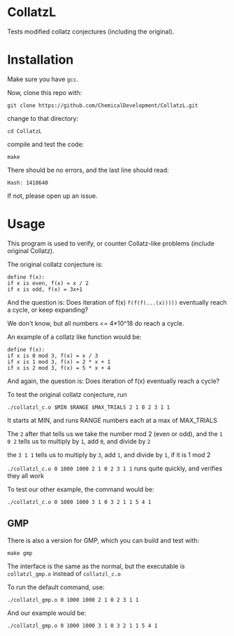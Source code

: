 # CollatzL

Tests modified collatz conjectures (including the original).

# Installation

Make sure you have `gcc`.

Now, clone this repo with:

`git clone https://github.com/ChemicalDevelopment/CollatzL.git`

change to that directory:

`cd CollatzL`

compile and test the code:

`make`

There should be no errors, and the last line should read:

`Hash: 1418640`

If not, please open up an issue.

# Usage

This program is used to verify, or counter Collatz-like problems (include original Collatz).

The original collatz conjecture is:

```
define f(x):
if x is even, f(x) = x / 2
if x is odd, f(x) = 3x+1
```

And the question is: Does iteration of f(x) `f(f(f(...(x)))))` eventually reach a cycle, or keep expanding?

We don't know, but all numbers <= 4*10^18 do reach a cycle.

An example of a collatz like function would be:

```
define f(x):
if x is 0 mod 3, f(x) = x / 3
if x is 1 mod 3, f(x) = 2 * x + 1
if x is 2 mod 3, f(x) = 5 * x + 4 
```

And again, the question is: Does iteration of f(x) eventually reach a cycle?

To test the original collatz conjecture, run

`./collatzl_c.o $MIN $RANGE $MAX_TRIALS 2 1 0 2 3 1 1`

It starts at MIN, and runs RANGE numbers each at a max of MAX_TRIALS

The `2` after that tells us we take the number mod 2 (even or odd), and the `1 0 2` tells us to multiply by `1`, add `0`, and divide by `2`

the `3 1 1` tells us to multiply by `3`, add `1`, and divide by `1`, if it is 1 mod 2

`./collatzl_c.o 0 1000 1000 2 1 0 2 3 1 1` runs quite quickly, and verifies they all work

To test our other example, the command would be:

`./collatzl_c.o 0 1000 1000 3 1 0 3 2 1 1 5 4 1`

## GMP

There is also a version for GMP, which you can build and test with:

`make gmp`

The interface is the same as the normal, but the executable is `collatzl_gmp.o` instead of `collatzl_c.o`

To run the default command, use:

`./collatzl_gmp.o 0 1000 1000 2 1 0 2 3 1 1`

And our example would be:

`./collatzl_gmp.o 0 1000 1000 3 1 0 3 2 1 1 5 4 1`
